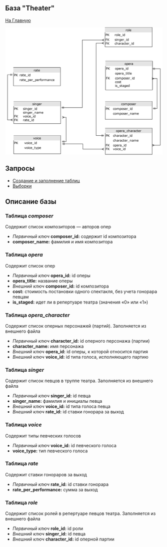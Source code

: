 ## База "Theater"
[На Главную](../../README.md)

![diagram](Theater.drawio.svg)<br>
## Запросы
*   [Создание и заполнение таблиц](create.md)
*   [Выборки](select.md)

##   Описание базы
### Таблица *composer*<br>
Содержит список композиторов — авторов опер<br>
*   *Первичный ключ* **composer_id:** содержит id композитора
*   **composer_name:** фамилия и имя композитора

### Таблица *opera*<br>
Содержит список опер<br>
*   *Первичный ключ* **opera_id:** id оперы
*   **opera_title:** название оперы
*   *Внешний ключ* **composer_id:** id композитора
*   **cost:** стоимость постановки одного спектакля, без учета гонорара певцам
*   **is_staged:** идет ли в репертуаре театра (значения «0» или «1»)

### Таблица *opera_character*<br>
Содержит список оперных персонажей (партий). Заполняется из внешнего файла
*   *Первичный ключ* **character_id:** id оперного персонажа (партии)
*   **character_name:** имя персонажа
*   *Внешний ключ* **opera_id:** id оперы, к которой относится партия
*   *Внешний ключ* **voice_id:** id типа голоса, исполняющего партию

### Таблица *singer*<br>
Содержит список певцов в труппе театра. Заполняется из внешнего файла
*   *Первичный ключ* **singer_id:** id певца
*   **singer_name:** фамилия и инициалы певца
*   *Внешний ключ* **voice_id:** id типа голоса певца
*   *Внешний ключ* **rate_id:** id ставки гонорара за выход

### Таблица *voice*<br>
Содержит типы певческих голосов
*   *Первичный ключ* **voice_id:** id певческого голоса
*   **voice_type:** тип певческого голоса

### Таблица *rate*<br>
Содержит ставки гонораров за выход
*   *Первичный ключ* **rate_id:** id ставки гонорара
*   **rate_per_performance:** сумма за выход

### Таблица *role*<br>
Содержит список ролей в репертуаре певцов театра. Заполняется из внешнего файла
*   *Первичный ключ* **role_id:** id роли
*   *Внешний ключ* **singer_id:** id певца
*   *Внешний ключ* **character_id:** id оперной партии 

